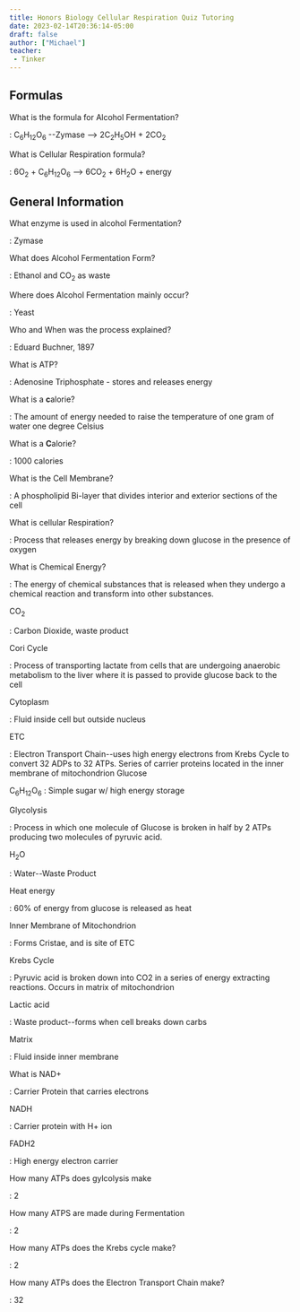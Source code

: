 ```yaml
---
title: Honors Biology Cellular Respiration Quiz Tutoring
date: 2023-02-14T20:36:14-05:00
draft: false
author: ["Michael"]
teacher:
 - Tinker
---
```


## Formulas

What is the formula for Alcohol Fermentation?

: C<sub>6</sub>H<sub>12</sub>O<sub>6</sub> --Zymase --> 2C<sub>2</sub>H<sub>5</sub>OH + 2CO<sub>2</sub> 

What is Cellular Respiration formula?

: 6O<sub>2</sub> + C<sub>6</sub>H<sub>12</sub>O<sub>6</sub> --> 6CO<sub>2</sub> + 6H<sub>2</sub>O + energy

## General Information

What enzyme is used in alcohol Fermentation?

: Zymase

What does Alcohol Fermentation Form?

: Ethanol and CO<sub>2</sub> as waste

Where does Alcohol Fermentation mainly occur?

: Yeast

Who and When was the process explained?

: Eduard Buchner, 1897

What is ATP?

: Adenosine Triphosphate - stores and releases energy

What is a **c**alorie?

: The amount of energy needed to raise the temperature of one gram of water one degree Celsius

What is a **C**alorie?

: 1000 calories

What is the Cell Membrane? 

: A phospholipid Bi-layer that divides interior and exterior sections of the cell

What is cellular Respiration?

: Process that releases energy by breaking down glucose in the presence of oxygen

What is Chemical Energy?

: The energy of chemical substances that is released when they undergo a chemical reaction and transform into other substances. 

CO<sub>2</sub>

: Carbon Dioxide, waste product

Cori Cycle

: Process of transporting lactate from cells that are undergoing anaerobic metabolism to the liver where it is passed to provide glucose back to the cell

Cytoplasm

: Fluid inside cell but outside nucleus

ETC

: Electron Transport Chain--uses high energy electrons from Krebs Cycle to convert 32 ADPs to 32 ATPs. Series of carrier proteins located in the inner membrane of mitochondrion
Glucose

C<sub>6</sub>H<sub>12</sub>O<sub>6</sub>
: Simple sugar w/ high energy storage

Glycolysis

: Process in which one molecule of Glucose is broken in half by 2 ATPs producing two molecules of pyruvic acid. 

H<sub>2</sub>O

: Water--Waste Product

Heat energy

: 60% of energy from glucose is released as heat

Inner Membrane of Mitochondrion

: Forms Cristae, and is site of ETC

Krebs Cycle

: Pyruvic acid is broken down into CO2 in a series of energy extracting reactions. Occurs in matrix of mitochondrion 

Lactic acid

: Waste product--forms when cell breaks down carbs

Matrix

: Fluid inside inner membrane

What is NAD+ 

: Carrier Protein that carries electrons

NADH 

: Carrier protein with H+ ion

FADH2

: High energy electron carrier 


How many ATPs does gylcolysis make

: 2

How many ATPS are made during Fermentation

: 2 

How many ATPs does the Krebs cycle make? 

: 2

How many ATPs does the Electron Transport Chain make? 

: 32
